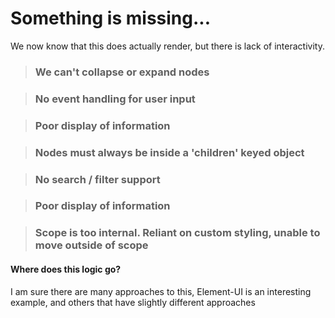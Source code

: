 # Something is missing...

We now know that this does actually render, but there is lack of interactivity.

> ### We can't collapse or expand nodes

> ### No event handling for user input

> ### Poor display of information

> ### Nodes must always be inside a 'children' keyed object

> ### No search / filter support

> ### Poor display of information

> ### Scope is too internal. Reliant on custom styling, unable to move outside of scope

#### Where does this logic go?

I am sure there are many approaches to this, Element-UI is an interesting
example, and others that have slightly different approaches
